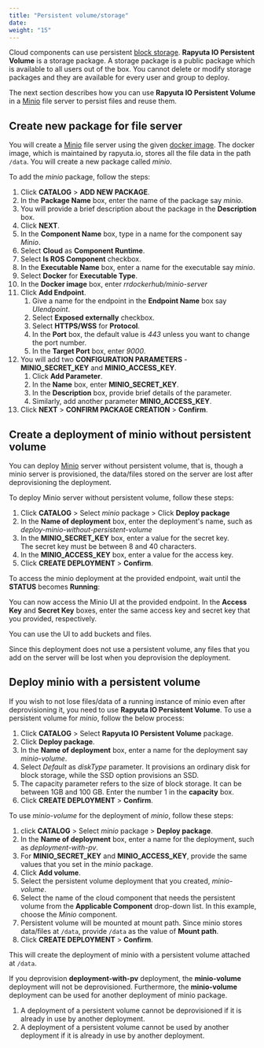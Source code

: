 ```yaml
---
title: "Persistent volume/storage"
date:
weight: "15"
---
```

Cloud components can use persistent [block storage](https://en.wikipedia.org/wiki/Block-level_storage).
**Rapyuta IO Persistent Volume** is a storage package. A storage package is a
public package which is available to all users out of the box. You cannot delete
or modify storage packages and they are available for every user and group to deploy.

The next section describes how you can use **Rapyuta IO Persistent Volume** in a
[Minio](https://www.minio.io/) file server to persist files and reuse them.

## Create new package for file server
You will create a [Minio](https://www.minio.io/) file server using the given [docker image](https://hub.docker.com/r/rrdockerhub/minio-server/).
The docker image, which is maintained by rapyuta.io, stores all the file data in the path
`/data`. You will create a new package called _minio_.

To add the _minio_ package, follow the steps:

1. Click **CATALOG** > **ADD NEW PACKAGE**.
2. In the **Package Name** box, enter the name of the package say _minio_.
3. You will provide a brief description about the package in the **Description** box.
4. Click **NEXT**.
5. In the **Component Name** box, type in a name for the component say _Minio_.
6. Select **Cloud** as **Component Runtime**.
7. Select **Is ROS Component** checkbox.
8. In the **Executable Name** box, enter a name for the executable say _minio_.
9. Select **Docker** for **Executable Type**.
10. In the **Docker image** box, enter *rrdockerhub/minio-server*
11. Click **Add Endpoint**.
	1. Give a name for the endpoint in the **Endpoint Name** box say _UIendpoint_.
	2. Select **Exposed externally** checkbox.
	3. Select **HTTPS/WSS** for **Protocol**.
	4. In the **Port** box, the default value is _443_ unless you want to change the port number.
	5. In the **Target Port** box, enter _9000_.
12. You will add two **CONFIGURATION PARAMETERS** - **MINIO_SECRET_KEY** and **MINIO_ACCESS_KEY**.
	1. Click **Add Parameter**.
	2. In the **Name** box, enter **MINIO_SECRET_KEY**.
	3. In the **Description** box, provide brief details of the parameter.
	4. Similarly, add another parameter **MINIO_ACCESS_KEY**.
13. Click **NEXT** > **CONFIRM PACKAGE CREATION** > **Confirm**.

## Create a deployment of minio without persistent volume
You can deploy [Minio](https://www.minio.io/) server without persistent volume,
that is, though a minio server is provisioned, the data/files stored on the server are lost after
deprovisioning the deployment.

To deploy Minio server without persistent volume, follow these steps:

1. Click **CATALOG** > Select _minio_ package > Click **Deploy package**
2. In the **Name of deployment** box, enter the deployment's name, such as
_deploy-minio-without-persistent-volume_
3. In the **MINIO_SECRET_KEY** box, enter a value for the secret key.    
The secret key must be between 8 and 40 characters.
4. In the **MINIO_ACCESS_KEY** box, enter a value for the access key.
5. Click **CREATE DEPLOYMENT** > **Confirm**.

To access the minio deployment at the provided endpoint, wait until the **STATUS**
becomes **Running**:

You can now access the Minio UI at the provided endpoint. In the **Access Key** and
**Secret Key** boxes, enter the same access key and secret key that you provided,
respectively.

You can use the UI to add buckets and files.

Since this deployment does not use a persistent volume, any files that you add
on the server will be lost when you deprovision the deployment.

## Deploy minio with a persistent volume
If you wish to not lose files/data of a running instance of minio even after
deprovisioning it, you need to use **Rapyuta IO Persistent Volume**. To use a
persistent volume for _minio_, follow the below process:

1. Click **CATALOG** > Select **Rapyuta IO Persistent Volume** package.
2. Click **Deploy package**.
3. In the **Name of deployment** box, enter a name for the deployment say _minio-volume_.
4. Select *Default* as *diskType* parameter. It provisions an ordinary disk for
block storage, while the SSD option provisions an SSD.
5. The capacity parameter refers to the size of block storage. It can be between
1GB and 100 GB. Enter the number 1 in the **capacity** box.
6. Click **CREATE DEPLOYMENT** > **Confirm**.

To use _minio-volume_ for the deployment of _minio_, follow these steps:

1. click **CATALOG** > Select _minio_ package > **Deploy package**.
2. In the **Name of deployment** box, enter a name for the deployment, such as
_deployment-with-pv_.
3. For **MINIO_SECRET_KEY** and **MINIO_ACCESS_KEY**, provide the same values that
you set in the _minio_ package.
4. Click **Add volume**.
5. Select the persistent volume deployment that you created, _minio-volume_.
6. Select the name of the cloud component that needs the persistent volume from
the **Applicable Component** drop-down list. In this example, choose the _Minio_
component.
7. Persistent volume will be mounted at mount path. Since minio stores
data/files at `/data`, provide `/data` as the value of **Mount path**.
8. Click **CREATE DEPLOYMENT** > **Confirm**.

This will create the deployment of minio with a persistent volume attached at `/data`.

If you deprovision **deployment-with-pv** deployment, the **minio-volume** deployment
will not be deprovisioned. Furthermore, the **minio-volume** deployment can be used
for another deployment of minio package.

1. A deployment of a persistent volume cannot be deprovisioned if it is already
in use by another deployment.
2. A deployment of a persistent volume cannot be used by another deployment if
it is already in use by another deployment.
